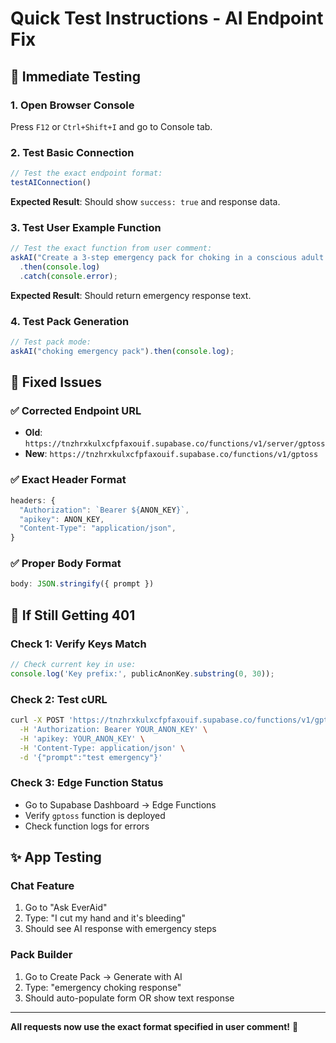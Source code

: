 # Quick Test Instructions - AI Endpoint Fix

## 🚀 Immediate Testing

### 1. Open Browser Console
Press `F12` or `Ctrl+Shift+I` and go to Console tab.

### 2. Test Basic Connection
```javascript
// Test the exact endpoint format:
testAIConnection()
```

**Expected Result**: Should show `success: true` and response data.

### 3. Test User Example Function
```javascript
// Test the exact function from user comment:
askAI("Create a 3-step emergency pack for choking in a conscious adult.")
  .then(console.log)
  .catch(console.error);
```

**Expected Result**: Should return emergency response text.

### 4. Test Pack Generation
```javascript
// Test pack mode:
askAI("choking emergency pack").then(console.log);
```

## 🔧 Fixed Issues

### ✅ Corrected Endpoint URL
- **Old**: `https://tnzhrxkulxcfpfaxouif.supabase.co/functions/v1/server/gptoss`
- **New**: `https://tnzhrxkulxcfpfaxouif.supabase.co/functions/v1/gptoss`

### ✅ Exact Header Format
```javascript
headers: {
  "Authorization": `Bearer ${ANON_KEY}`,
  "apikey": ANON_KEY,
  "Content-Type": "application/json",
}
```

### ✅ Proper Body Format
```javascript
body: JSON.stringify({ prompt })
```

## 🐛 If Still Getting 401

### Check 1: Verify Keys Match
```javascript
// Check current key in use:
console.log('Key prefix:', publicAnonKey.substring(0, 30));
```

### Check 2: Test cURL
```bash
curl -X POST 'https://tnzhrxkulxcfpfaxouif.supabase.co/functions/v1/gptoss' \
  -H 'Authorization: Bearer YOUR_ANON_KEY' \
  -H 'apikey: YOUR_ANON_KEY' \
  -H 'Content-Type: application/json' \
  -d '{"prompt":"test emergency"}'
```

### Check 3: Edge Function Status
- Go to Supabase Dashboard → Edge Functions
- Verify `gptoss` function is deployed
- Check function logs for errors

## ✨ App Testing

### Chat Feature
1. Go to "Ask EverAid"
2. Type: "I cut my hand and it's bleeding"
3. Should see AI response with emergency steps

### Pack Builder
1. Go to Create Pack → Generate with AI
2. Type: "emergency choking response"
3. Should auto-populate form OR show text response

---

**All requests now use the exact format specified in user comment!** 🎯